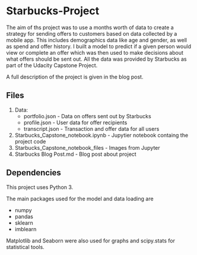 # Starbucks-Project

The aim of ths project was to use a months worth of data to create a strategy for sending offers to customers based on data collected by a mobile app. This includes demographics data like age and gender, as well as spend and offer history. I built a model to predict if a given person would view or complete an offer which was then used to make decisions about what offers should be sent out. All the data was provided by Starbucks as part of the Udacity Capstone Project.

A full description of the project is given in the blog post.

<h2> Files </h2>

1. Data:
    * portfolio.json - Data on offers sent out by Starbucks
    * profile.json - User data for offer recipients
    * transcript.json - Transaction and offer data for all users 
2. Starbucks_Capstone_notebook.ipynb - Jupytier notebook containg the project code
3. Starbucks_Capstone_notebook_files - Images from Jupyter
4. Starbucks Blog Post.md - Blog post about project

## Dependencies
This project uses Python 3.

The main packages used for the model and data loading are 
* numpy
* pandas
* sklearn
* imblearn

Matplotlib and Seaborn were also used for graphs and scipy.stats for statistical tools.

